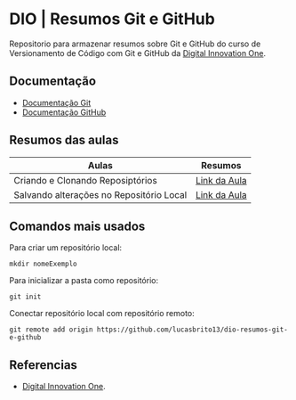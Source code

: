 # DIO | Resumos Git e GitHub

Repositorio para armazenar resumos sobre Git e GitHub do curso de Versionamento de Código com Git e GitHub da [Digital Innovation One](https://www.dio.me/).


## Documentação
- [Documentação Git](https://git-scm.com/doc)
- [Documentação GitHub](https://docs.github.com/) 


## Resumos das aulas
| Aulas | Resumos |
|-------|---------|
| Criando e Clonando Reposiptórios | [Link da Aula](https://web.dio.me/course/versionamento-de-codigo-com-git-e-github/learning/a377a00b-461c-4ab0-8258-3addd2fef14c?back=/track/coding-future-banco-pan-desenvolvimento-frontend-com-angular&tab=undefined&moduleId=undefined)
| Salvando alterações no Repositório Local | [Link da Aula](https://web.dio.me/course/versionamento-de-codigo-com-git-e-github/learning/599dd3dd-d189-474f-a55c-22f37b4472da?back=/track/coding-future-banco-pan-desenvolvimento-frontend-com-angular&tab=undefined&moduleId=undefined)


## Comandos mais usados
Para criar um repositório local:
````
mkdir nomeExemplo 
````
Para inicializar a pasta como repositório:
````
git init 
````
Conectar repositório local com repositório remoto:
````
git remote add origin https://github.com/lucasbrito13/dio-resumos-git-e-github
````

## Referencias 
- [Digital Innovation One](https://www.dio.me/).
